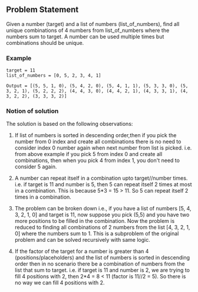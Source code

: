 ## Problem Statement

Given a number (target) and a list of numbers (list_of_numbers), find all unique combinations of 4 numbers from list_of_numbers where the numbers sum to target. A number can be used multiple times but combinations should be unique.

### Example

```
target = 11
list_of_numbers = [0, 5, 2, 3, 4, 1]

Output = [(5, 5, 1, 0), (5, 4, 2, 0), (5, 4, 1, 1), (5, 3, 3, 0), (5, 3, 2, 1), (5, 2, 2, 2), (4, 4, 3, 0), (4, 4, 2, 1), (4, 3, 3, 1), (4, 3, 2, 2), (3, 3, 3, 2)]

```

### Notion of solution

The solution is based on the following observations:

1. If list of numbers is sorted in descending order,then if you pick the number from 0 index and create all combinations there is no need to consider index 0 number again when next number from list is picked. i.e. from above example if you pick 5 from index 0 and create all combinations, then when you pick 4 from index 1, you don't need to consider 5 again.

2. A number can repeat itself in a combination upto target//number times. i.e. if target is 11 and number is 5, then 5 can repeat itself 2 times at most in a combination. This is because 5\*3 = 15 > 11. So 5 can repeat itself 2 times in a combination.

3. The problem can be broken down i.e., if you have a list of numbers [5, 4, 3, 2, 1, 0] and target is 11, now suppose you pick (5,5) and you have two more positions to be filled in the combination. Now the problem is reduced to finding all combinations of 2 numbers from the list [4, 3, 2, 1, 0] where the numbers sum to 1. This is a subproblem of the original problem and can be solved recursively with same logic.

4. If the factor of the target for a number is greater than 4 (positions/placeholders) and the list of numbers is sorted in descending order then in no scenario there be a combination of numbers from the list that sum to target. i.e. if target is 11 and number is 2, we are trying to fill 4 positions with 2, then 2\*4 = 8 < 11 (factor is 11//2 = 5). So there is no way we can fill 4 positions with 2.
